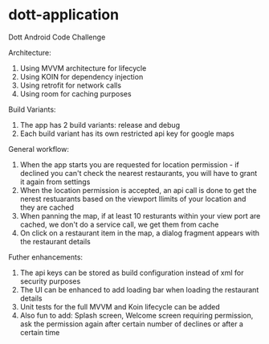 # dott-application
Dott Android Code Challenge

Architecture:
1. Using MVVM architecture for lifecycle
2. Using KOIN for dependency injection 
3. Using retrofit for network calls 
4. Using room for caching purposes

Build Variants:
1. The app has 2 build variants: release and debug
2. Each build variant has its own restricted api key for google maps

General workflow:
1. When the app starts you are requested for location permission - if declined you can't check the nearest restaurants, you will have to grant it again from settings
2. When the location permission is accepted, an api call is done to get the nerest restuarants based on the viewport llimits of your location and they are cached 
3. When panning the map, if at least 10 resturants within your view port are cached, we don't do a service call, we get them from cache
4. On click on a restaurant item in the map, a dialog fragment appears with the restaurant details

Futher enhancements:
1. The api keys can be stored as build configuration instead of xml for security purposes
2. The UI can be enhanced to add loading bar when loading the restaurant details
3. Unit tests for the full MVVM and Koin lifecycle can be added
4. Also fun to add: Splash screen, Welcome screen requiring permission, ask the permission again after certain number of declines or after a certain time

